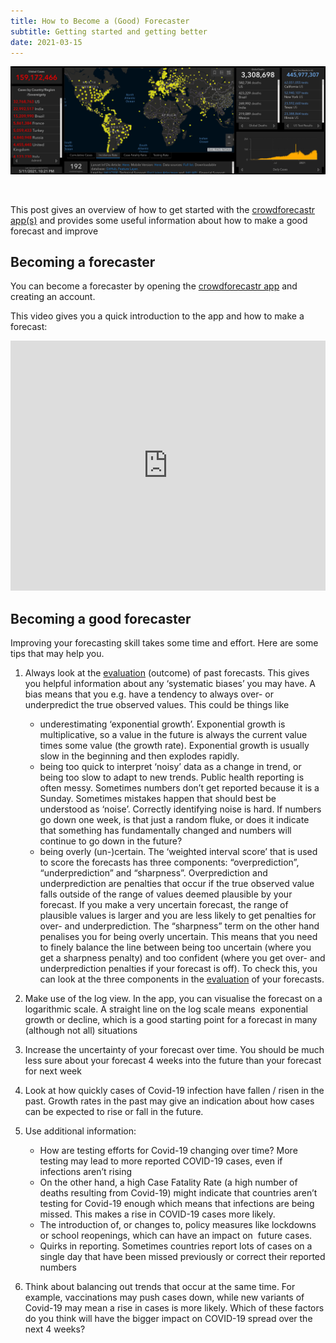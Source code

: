 ```yaml
---
title: How to Become a (Good) Forecaster
subtitle: Getting started and getting better
date: 2021-03-15
---
```


![$cover](/images/jhu-dashboard.png)

<br> 

This post gives an overview of how to get started with the [crowdforecastr app(s)](/forecast-apps) and provides some useful information about how to make a good forecast and improve

## Becoming a forecaster 

You can become a forecaster by opening the [crowdforecastr app](https://cmmid-lshtm.shinyapps.io/crowd-forecast/) and creating an account. 

This video gives you a quick introduction to the app and how to make a forecast: 

<iframe height = 400, width = "100%" allowfullscreen="allowfullscreen" mozallowfullscreen="mozallowfullscreen" msallowfullscreen="msallowfullscreen" oallowfullscreen="oallowfullscreen" webkitallowfullscreen="webkitallowfullscreen" src="https://www.youtube.com/embed/NzZkNxXFgm8" frameborder="0" allow="accelerometer; autoplay; clipboard-write; encrypted-media; gyroscope; picture-in-picture" allowfullscreen fullscreen></iframe>

<br>

## Becoming a good forecaster

Improving your forecasting skill takes some time and effort. Here are some tips that may help you.

1.  Always look at the [evaluation](https://epiforecasts.io/crowd-evaluation) (outcome) of past forecasts. This gives you helpful information about any ‘systematic biases’ you may have. A bias means that you e.g. have a tendency to always over- or underpredict the true observed values. This could be things like
	-   underestimating ‘exponential growth’. Exponential growth is multiplicative, so a value in the future is always the current value times some value (the growth rate). Exponential growth is usually slow in the beginning and then explodes rapidly. 
	-   being too quick to interpret ‘noisy’ data as a change in trend, or being too slow to adapt to new trends. Public health reporting is often messy. Sometimes numbers don’t get reported because it is a Sunday. Sometimes mistakes happen that should best be understood as ‘noise’. Correctly identifying noise is hard. If numbers go down one week, is that just a random fluke, or does it indicate that something has fundamentally changed and numbers will continue to go down in the future?
	-   being overly (un-)certain. The ‘weighted interval score’ that is used to score the forecasts has three components: “overprediction”, “underprediction” and “sharpness”. Overprediction and underprediction are penalties that occur if the true observed value falls outside of the range of values deemed plausible by your forecast. If you make a very uncertain forecast, the range of plausible values is larger and you are less likely to get penalties for over- and underprediction. The “sharpness” term on the other hand penalises you for being overly uncertain. This means that you need to finely balance the line between being too uncertain (where you get a sharpness penalty) and too confident (where you get over- and underprediction penalties if your forecast is off). To check this, you can look at the three components in the [evaluation](https://epiforecasts.io/crowd-evaluation) of your forecasts. 
    
2.  Make use of the log view. In the app, you can visualise the forecast on a logarithmic scale. A straight line on the log scale means  exponential growth or decline, which is a good starting point for a forecast in many (although not all) situations
    
3.  Increase the uncertainty of your forecast over time. You should be much less sure about your forecast 4 weeks into the future than your forecast for next week
    
4.  Look at how quickly cases of Covid-19 infection have fallen / risen in the past. Growth rates in the past may give an indication about how cases can be expected to rise or fall in the future.
    
5.  Use additional information:
	-   How are testing efforts for Covid-19 changing over time? More testing may lead to more reported COVID-19 cases, even if infections aren’t rising
    -   On the other hand, a high Case Fatality Rate (a high number of deaths resulting from Covid-19) might indicate that countries aren’t testing for Covid-19 enough which means that infections are being missed. This makes a rise in COVID-19 cases more likely.
   	-   The introduction of, or changes to, policy measures like lockdowns or school reopenings, which can have an impact on  future cases. 
    -   Quirks in reporting. Sometimes countries report lots of cases on a single day that have been missed previously or correct their reported numbers
    
6.  Think about balancing out trends that occur at the same time. For example, vaccinations may push cases down, while new variants of Covid-19 may mean a rise in cases is more likely. Which of these factors do you think will have the bigger impact on COVID-19 spread over the next 4 weeks?
